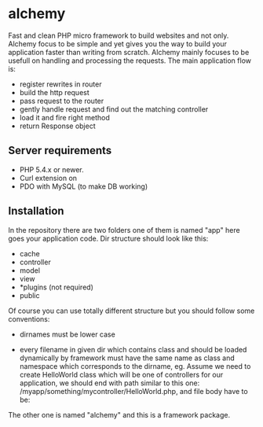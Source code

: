 alchemy
=======

Fast and clean PHP micro framework to build websites and not only. Alchemy focus to be simple and yet
gives you the way to build your application faster than writing from scratch.
Alchemy mainly focuses to be usefull on handling and processing the requests. The main application
flow is:
- register rewrites in router
- build the http request
- pass request to the router
- gently handle request and find out the matching controller
- load it and fire right method
- return Response object

Server requirements
-------------------

- PHP 5.4.x or newer.
- Curl extension on
- PDO with MySQL (to make DB working)

Installation
------------

In the repository there are two folders one of them is named "app" here goes your application code.
Dir structure should look like this:
- cache
- controller
- model
- view
- *plugins (not required)
- public

Of course you can use totally different structure but you should follow some conventions:
- dirnames must be lower case
- every filename in given dir which contains class and should be loaded dynamically by framework
must have the same name as class and namespace which corresponds to the dirname, eg. Assume we
need to create HelloWorld class which will be one of controllers for our application, we should
end with path similar to this one: /myapp/something/mycontroller/HelloWorld.php, and file body
have to be:

    <?php
    namespace myapp/something/mycontroller;
    class HelloWorld extends /alchemy/app/Controller {}



The other one is named "alchemy" and this is a framework package.
